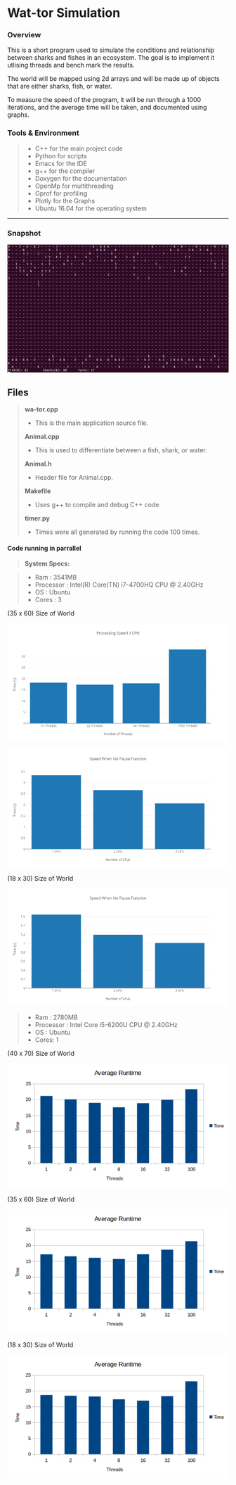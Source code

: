Wat-tor Simulation
===================
### Overview
This is a short program used to simulate the conditions and relationship between sharks and fishes in an ecosystem. The goal is to implement it utlising threads and bench mark the results.

The world will be mapped using 2d arrays and will be made up of objects that are either sharks, fish, or water.

To measure the speed of the program, it will be run through a 1000 iterations, and the average time will be taken, and documented using graphs.

### Tools & Environment
> - C++ for the main project code
> - Python for scripts
> - Emacs for the  IDE
> - g++ for the compiler
> - Doxygen for the documentation
> - OpenMp for multithreading
> - Gprof for profiling
>  - Plotly for the Graphs
>  - Ubuntu 16.04 for the operating system

----------
### Snapshot
![alt text](https://github.com/phelantomas/Wa-tor/blob/master/Charts/wator.PNG)

Files
-------------

> **wa-tor.cpp**
> - This is the main application source file.
> 
> **Animal.cpp**
> - This is used to differentiate between a fish, shark, or water. 
> 
> **Animal.h**
> - Header file for Animal.cpp.
> 
> **Makefile**
> - Uses g++ to compile and debug C++ code.
> 
> **timer.py**
> - Times were all generated by running the code 100 times.


#### <i class="icon-file"></i> Code running in parrallel
> **System Specs:**

> - Ram : 3541MB
> - Processor : Intel(R) Core(TN) i7-4700HQ CPU @ 2.40GHz
> - OS : Ubuntu
> - Cores : 3

(35 x 60) Size of World

![alt text](https://github.com/phelantomas/Wa-tor/blob/master/Charts/NoOfThreadsChart.png)

![alt text](https://github.com/phelantomas/Wa-tor/blob/master/Charts/NoPauseCharts.png)

(18 x 30) Size of World

![alt text](https://github.com/phelantomas/Wa-tor/blob/master/Charts/SmallWorld.png)

> - Ram : 2780MB
> - Processor : Intel Core i5-6200U CPU @ 2.40GHz
> - OS : Ubuntu
> - Cores: 1

(40 x 70) Size of World

![alt text](https://github.com/phelantomas/Wa-tor/blob/master/Charts/JakeSSWorld.png)

(35 x 60) Size of World

![alt text](https://github.com/phelantomas/Wa-tor/blob/master/Charts/JakeSWorld.png)

(18 x 30) Size of World

![alt text](https://github.com/phelantomas/Wa-tor/blob/master/Charts/JakeWorld.png)


